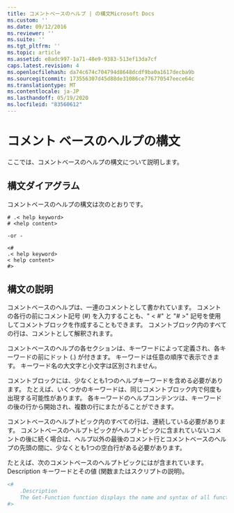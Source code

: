 ```yaml
---
title: コメントベースのヘルプ | の構文Microsoft Docs
ms.custom: ''
ms.date: 09/12/2016
ms.reviewer: ''
ms.suite: ''
ms.tgt_pltfrm: ''
ms.topic: article
ms.assetid: e8adc997-1a71-48e9-9383-513ef13da7cf
caps.latest.revision: 4
ms.openlocfilehash: da74c674c704794d8648dcdf9ba0a1617decba9b
ms.sourcegitcommit: 173556307d45d88de31086ce776770547eece64c
ms.translationtype: MT
ms.contentlocale: ja-JP
ms.lasthandoff: 05/19/2020
ms.locfileid: "83560612"
---
```

# <a name="syntax-of-comment-based-help"></a>コメント ベースのヘルプの構文

ここでは、コメントベースのヘルプの構文について説明します。

## <a name="syntax-diagram"></a>構文ダイアグラム

 コメントベースのヘルプの構文は次のとおりです。

```
# .< help keyword>
# <help content>

-or -

<#
.< help keyword>
< help content>
#>
```

## <a name="syntax-description"></a>構文の説明

 コメントベースのヘルプは、一連のコメントとして書かれています。 コメントの各行の前にコメント記号 (#) を入力することも、" \< #" と "# >" 記号を使用してコメントブロックを作成することもできます。 コメントブロック内のすべての行は、コメントとして解釈されます。

 コメントベースのヘルプの各セクションは、キーワードによって定義され、各キーワードの前にドット (.) が付きます。 キーワードは任意の順序で表示できます。 キーワード名の大文字と小文字は区別されません。

 コメントブロックには、少なくとも1つのヘルプキーワードを含める必要があります。 たとえば、いくつかのキーワードは、同じコメントブロック内で何度も出現する可能性があります。 各キーワードのヘルプコンテンツは、キーワードの後の行から開始され、複数の行にまたがることができます。

 コメントベースのヘルプトピック内のすべての行は、連続している必要があります。 コメントベースのヘルプトピックがヘルプトピックに含まれていないコメントの後に続く場合は、ヘルプ以外の最後のコメント行とコメントベースのヘルプの先頭の間に、少なくとも1つの空白行がある必要があります。

 たとえば、次のコメントベースのヘルプトピックにはが含まれています。Description キーワードとその値 (関数またはスクリプトの説明)。

```powershell
<#
    .Description
    The Get-Function function displays the name and syntax of all functions in the session.
#>
```
